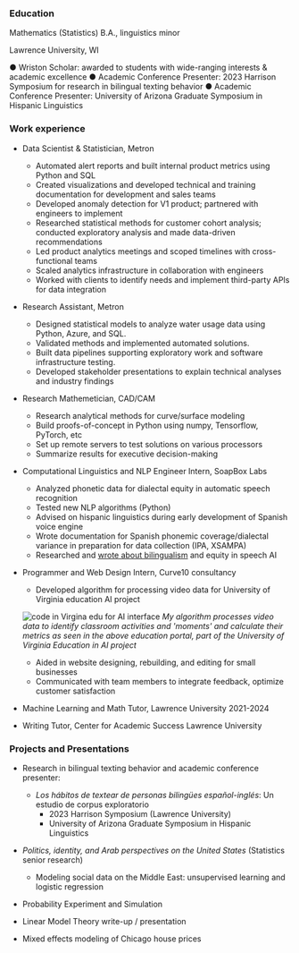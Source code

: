 
### Education
Mathematics (Statistics) B.A., linguistics minor

Lawrence University, WI

● Wriston Scholar: awarded to students with wide-ranging interests & academic excellence
● Academic Conference Presenter: 2023 Harrison Symposium for research in bilingual
texting behavior
● Academic Conference Presenter: University of Arizona Graduate Symposium in Hispanic
Linguistics

### Work experience
- Data Scientist & Statistician, Metron
  - Automated alert reports and built internal product metrics using Python and SQL
  - Created visualizations and developed technical and training documentation for
development and sales teams
  - Developed anomaly detection for V1 product; partnered with engineers to implement
  - Researched statistical methods for customer cohort analysis; conducted exploratory
analysis and made data-driven recommendations
  - Led product analytics meetings and scoped timelines with cross-functional teams
  - Scaled analytics infrastructure in collaboration with engineers
  - Worked with clients to identify needs and implement third-party APIs for data integration
    
- Research Assistant, Metron
  - Designed statistical models to analyze water usage data using Python, Azure, and SQL.
  - Validated methods and implemented automated solutions.
  - Built data pipelines supporting exploratory work and software infrastructure testing.
  - Developed stakeholder presentations to explain technical analyses and industry findings
  
- Research Mathemetician, CAD/CAM
  - Research analytical methods for curve/surface modeling
  - Build proofs-of-concept in Python using numpy, Tensorflow, PyTorch, etc
  - Set up remote servers to test solutions on various processors
  - Summarize results for executive decision-making

- Computational Linguistics and NLP Engineer Intern, SoapBox Labs
  - Analyzed phonetic data for dialectal equity in automatic speech recognition
  - Tested new NLP algorithms (Python)
  - Advised on hispanic linguistics during early development of Spanish voice engine
  - Wrote documentation for Spanish phonemic coverage/dialectal variance in preparation for data collection (IPA, XSAMPA)
  - Researched and [wrote about bilingualism](https://www.soapboxlabs.com/blog/spanish-voice-engine-bilingual-speech-tech/) and equity in speech AI

- Programmer and Web Design Intern, Curve10 consultancy
  - Developed algorithm for processing video data for University of Virginia education AI project
  
  ![code in Virgina edu for AI interface](/portfolio/images/VAcode.png)
  *My algorithm processes video data to identify classroom activities and 'moments' and calculate their metrics as seen in the above education portal, part of the University of Virginia Education in AI project* 
  - Aided in website designing, rebuilding, and editing for small businesses
  - Communicated with team members to integrate feedback, optimize customer satisfaction


- Machine Learning and Math Tutor, Lawrence University     2021-2024
- Writing Tutor, Center for Academic Success Lawrence University

### Projects and Presentations
- Research in bilingual texting behavior and academic conference presenter:
    - *Los hábitos de textear de personas bilingües español-inglés*: Un estudio de corpus exploratorio
       - 2023 Harrison Symposium (Lawrence University)
       - University of Arizona Graduate Symposium in Hispanic Linguistics
     
- *Politics, identity, and Arab perspectives on the United States* (Statistics senior research)
  - Modeling social data on the Middle East: unsupervised learning and logistic regression
 
- Probability Experiment and Simulation
- Linear Model Theory write-up / presentation
- Mixed effects modeling of Chicago house prices

